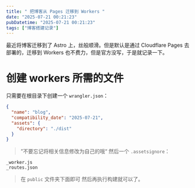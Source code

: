 ```yaml
---
title: " 把博客从 Pages 迁移到 Workers "
date: "2025-07-21 00:21:23"
pubDatetime: "2025-07-21 00:21:23"
tags: ["博客搭建记录"]
---
```

最近将博客迁移到了 Astro 上，丝般顺滑。但是默认是通过 Cloudflare Pages 去部署的，迁移到 Workers 也不费力，但是官方没写，于是就记录一下。
# 创建 workers 所需的文件
只需要在根目录下创建一个 `wrangler.json`：
```json
{
  "name": "blog",
  "compatibility_date": "2025-07-21",
  "assets": {
    "directory": "./dist"
  }
}
```
> ”不要忘记将相关信息修改为自己的哦“
然后一个 `.assetsignore`：
```text
_worker.js
_routes.json
```
> 在 `public` 文件夹下面即可
然后再执行构建就可以了。